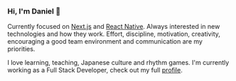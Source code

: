 ### Hi, I'm Daniel 👋

Currently focused on [Next.js](https://nextjs.org/) and [React Native](http://reactnative.dev/). Always interested in new technologies and how they work. Effort, discipline, motivation, creativity, encouraging a good team environment and communication are my priorities.

I love learning, teaching, Japanese culture and rhythm games. I'm currently working as a Full Stack Developer, check out my full [profile](https://dastasoft.netlify.app/).
